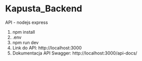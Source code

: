 # Kapusta_Backend

API - nodejs express

1. npm install
2. .env
3. npm run dev
4. Link do API: http://localhost:3000
5. Dokumentacja API Swagger: http://localhost:3000/api-docs/
